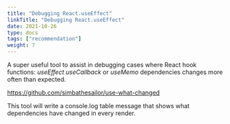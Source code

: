 ```yaml
---
title: "Debugging React.useEffect"
linkTitle: "Debugging React.useEffect"
date: 2021-10-26
type: docs
tags: ["recommendation"]
weight: 7
---
```


A super useful tool to assist in debugging cases where React hook functions: _useEffect_ _useCallback_ or _useMemo_ dependencies changes more often than expected.

https://github.com/simbathesailor/use-what-changed

This tool will write a console.log table message that shows what dependencies have changed in every render.
